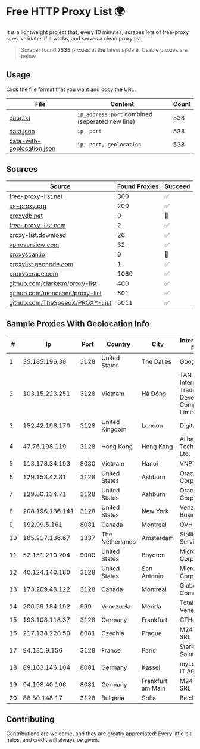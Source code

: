 
# Free HTTP Proxy List 🌍

It is a lightweight project that, every 10 minutes, scrapes lots of free-proxy sites, validates if it works, and serves a clean proxy list.


> Scraper found **7533** proxies at the latest update. Usable proxies are below.

## Usage

Click the file format that you want and copy the URL.


|File|Content|Count|
|----|-------|-----|
|[data.txt](https://raw.githubusercontent.com/themiralay/Proxy-List-World/master/data.txt)|`ip_address:port` combined (seperated new line)|538|
|[data.json](https://raw.githubusercontent.com/themiralay/Proxy-List-World/master/data.json)|`ip, port`|538|
|[data-with-geolocation.json](https://raw.githubusercontent.com/themiralay/Proxy-List-World/master/data-with-geolocation.json)|`ip, port, geolocation`|538|

## Sources

|Source|Found Proxies|Succeed|
|------|-------------|-------|
|[free-proxy-list.net](https://free-proxy-list.net)|300|✅|
|[us-proxy.org](https://www.us-proxy.org)|200|✅|
|[proxydb.net](http://proxydb.net)|0|🚫|
|[free-proxy-list.com](https://free-proxy-list.com/?page=&port=&type%5B%5D=http&type%5B%5D=https&up_time=0&search=Search)|2|✅|
|[proxy-list.download](https://www.proxy-list.download/HTTP)|26|✅|
|[vpnoverview.com](https://vpnoverview.com/privacy/anonymous-browsing/free-proxy-servers)|32|✅|
|[proxyscan.io](https://www.proxyscan.io)|0|🚫|
|[proxylist.geonode.com](https://proxylist.geonode.com/api/proxy-list?limit=300&page=1&sort_by=lastChecked&sort_type=desc&protocols=http,https)|1|✅|
|[proxyscrape.com](https://api.proxyscrape.com/v2/?request=displayproxies&protocol=http&timeout=10000&country=all&ssl=all&anonymity=all)|1060|✅|
|[github.com/clarketm/proxy-list](https://raw.githubusercontent.com/clarketm/proxy-list/master/proxy-list-raw.txt)|400|✅|
|[github.com/monosans/proxy-list](https://raw.githubusercontent.com/monosans/proxy-list/main/proxies/http.txt)|501|✅|
|[github.com/TheSpeedX/PROXY-List](https://raw.githubusercontent.com/TheSpeedX/PROXY-List/master/http.txt)|5011|✅|


## Sample Proxies With Geolocation Info

|#|Ip|Port|Country|City|Internet Service Provider|
|-|--|----|-------|----|-------------------------|
|1|35.185.196.38|3128|United States|The Dalles|Google LLC|
|2|103.15.223.251|3128|Vietnam|Hà Đông|TAN Thanh AN International Trade Development Company Limited|
|3|152.42.196.170|3128|United Kingdom|London|DigitalOcean|
|4|47.76.198.119|3128|Hong Kong|Hong Kong|Alibaba (US) Technology Co., Ltd.|
|5|113.178.34.193|8080|Vietnam|Hanoi|VNPT|
|6|129.153.42.81|3128|United States|Ashburn|Oracle Corporation|
|7|129.80.134.71|3128|United States|Ashburn|Oracle Corporation|
|8|208.196.136.141|3128|United States|New York|Verizon Business|
|9|192.99.5.161|8081|Canada|Montreal|OVH SAS|
|10|185.217.136.67|1337|The Netherlands|Amsterdam|Stallion Network Services Limited|
|11|52.151.210.204|9000|United States|Boydton|Microsoft Corporation|
|12|40.124.140.180|3128|United States|San Antonio|Microsoft Corporation|
|13|173.209.48.122|3128|Canada|Montreal|GloboTech Communications|
|14|200.59.184.192|999|Venezuela|Mérida|TotalCom Venezuela C.A.|
|15|193.108.118.37|3128|Germany|Frankfurt|GTHost|
|16|217.138.220.50|8081|Czechia|Prague|M247 Europe SRL|
|17|94.131.9.156|3128|France|Paris|Stark Industries Solutions LTD|
|18|89.163.146.104|8081|Germany|Kassel|myLoc managed IT AG|
|19|94.198.40.106|8081|Germany|Frankfurt am Main|M247 Europe SRL|
|20|88.80.148.17|3128|Bulgaria|Sofia|Belcloud LTD|



## Contributing

Contributions are welcome, and they are greatly appreciated! Every
little bit helps, and credit will always be given.

